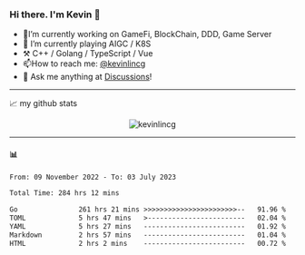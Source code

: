 ### Hi there. I'm Kevin 👋

- 🔭I’m currently working on GameFi, BlockChain, DDD, Game Server
- 🌱 I’m currently playing AIGC / K8S
-   :hammer_and_pick: C++ / Golang / TypeScript / Vue
- 📫How to reach me: [@kevinlincg](https://twitter.com/kevinlincg) 
-   :thought_balloon: Ask me anything at [Discussions](https://github.com/kevinlincg/kevinlincg/discussions/new)!

---

📈 my github stats

<p align="center"> <img src="https://github-readme-stats-ouuan.vercel.app/api?username=kevinlincg&theme=dark&show_icons=true&count_private=true" alt="kevinlincg" />

---

#### :bar_chart: 

<!--START_SECTION:waka-->

```txt
From: 09 November 2022 - To: 03 July 2023

Total Time: 284 hrs 12 mins

Go               261 hrs 21 mins >>>>>>>>>>>>>>>>>>>>>>>--   91.96 %
TOML             5 hrs 47 mins   >------------------------   02.04 %
YAML             5 hrs 27 mins   -------------------------   01.92 %
Markdown         2 hrs 57 mins   -------------------------   01.04 %
HTML             2 hrs 2 mins    -------------------------   00.72 %
```

<!--END_SECTION:waka-->
